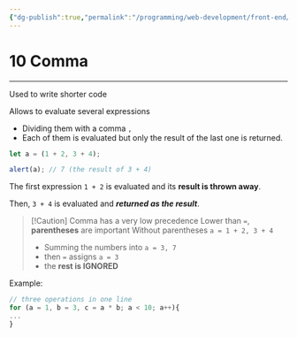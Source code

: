 ```yaml
---
{"dg-publish":true,"permalink":"/programming/web-development/front-end/javascript-vanilla/01-basics/06-basic-operators/10-comma/","tags":["programming","webdevelopment","frontend","JavaScript"]}
---
```



# 10 Comma

---

Used to write shorter code

Allows to evaluate several expressions

- Dividing them with a comma `,`
- Each of them is evaluated but only the result of the last one is returned.

```javascript
let a = (1 + 2, 3 + 4);

alert(a); // 7 (the result of 3 + 4)
```

The first expression `1 + 2` is evaluated and its **result is thrown away**.

Then, `3 + 4` is evaluated and **_returned as the result_**.

> [!Caution] Comma has a very low precedence
> Lower than `=`, **parentheses** are important
> Without parentheses `a = 1 + 2, 3 + 4`
>
> - Summing the numbers into `a = 3, 7`
> - then `=` assigns `a = 3`
> - the **rest is IGNORED**

Example:

```javascript
// three operations in one line
for (a = 1, b = 3, c = a * b; a < 10; a++){
...
}
```

